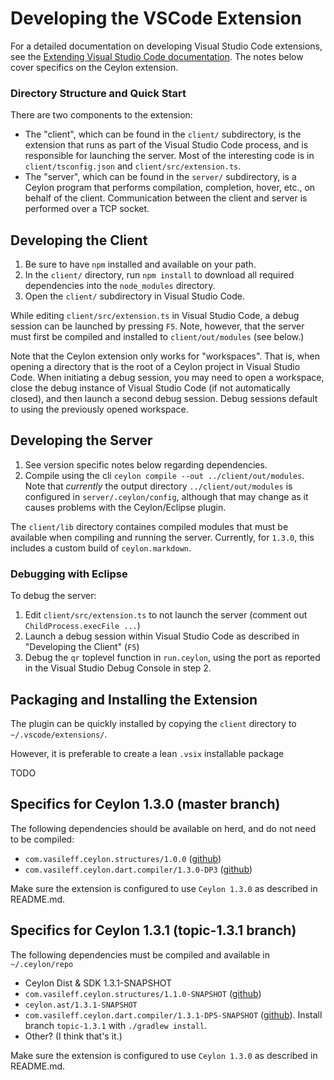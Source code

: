 # Developing the VSCode Extension

For a detailed documentation on developing Visual Studio Code extensions, see the
[Extending Visual Studio Code documentation](https://code.visualstudio.com/Docs/extensions/overview).
The notes below cover specifics on the Ceylon extension.

### Directory Structure and Quick Start

There are two components to the extension:

* The "client", which can be found in the `client/` subdirectory, is the extension that
runs as part of the Visual Studio Code process, and is responsible for launching the
server. Most of the interesting code is in `client/tsconfig.json` and
`client/src/extension.ts`.
* The "server", which can be found in the `server/` subdirectory, is a Ceylon program that
performs compilation, completion, hover, etc., on behalf of the client. Communication
between the client and server is performed over a TCP socket.

## Developing the Client

1. Be sure to have `npm` installed and available on your path.
2. In the `client/` directory, run `npm install` to download all required dependencies
into the `node_modules` directory.
3. Open the `client/` subdirectory in Visual Studio Code.

While editing `client/src/extension.ts` in Visual Studio Code, a debug session can be
launched by pressing `F5`. Note, however, that the server must first be compiled and
installed to `client/out/modules` (see below.)

Note that the Ceylon extension only works for "workspaces". That is, when opening a
directory that is the root of a Ceylon project in Visual Studio Code. When initiating
a debug session, you may need to open a workspace, close the debug instance
of Visual Studio Code (if not automatically closed), and then launch a second debug
session. Debug sessions default to using the previously opened workspace.

## Developing the Server

1. See version specific notes below regarding dependencies.
2. Compile using the cli `ceylon compile --out ../client/out/modules`. Note that
*currently* the output directory `../client/out/modules` is configured in
`server/.ceylon/config`, although that may change as it causes problems with the
Ceylon/Eclipse plugin.

The `client/lib` directory containes compiled modules that must be available when
compiling and running the server. Currently, for `1.3.0`, this includes a custom build of
`ceylon.markdown`.

### Debugging with Eclipse

To debug the server:

1. Edit `client/src/extension.ts` to not launch the server (comment out
`ChildProcess.execFile ...`)
2. Launch a debug session within Visual Studio Code as described in "Developing the
Client" (`F5`)
3. Debug the `qr` toplevel function in `run.ceylon`, using the port as reported in
the Visual Studio Debug Console in step 2.

## Packaging and Installing the Extension

The plugin can be quickly installed by copying the `client` directory to
`~/.vscode/extensions/`. 

However, it is preferable to create a lean `.vsix` installable package

TODO

## Specifics for Ceylon 1.3.0 (master branch)

The following dependencies should be available on herd, and do not need to be compiled:

* `com.vasileff.ceylon.structures/1.0.0` ([github](https://github.com/jvasileff/ceylon-structures))
* `com.vasileff.ceylon.dart.compiler/1.3.0-DP3` ([github](https://github.com/jvasileff/ceylon-dart))

Make sure the extension is configured to use `Ceylon 1.3.0` as described in README.md.

## Specifics for Ceylon 1.3.1 (topic-1.3.1 branch)

The following dependencies must be compiled and available in `~/.ceylon/repo`

* Ceylon Dist & SDK 1.3.1-SNAPSHOT
* `com.vasileff.ceylon.structures/1.1.0-SNAPSHOT` ([github](https://github.com/jvasileff/ceylon-structures))
* `ceylon.ast/1.3.1-SNAPSHOT`
* `com.vasileff.ceylon.dart.compiler/1.3.1-DP5-SNAPSHOT` ([github](https://github.com/jvasileff/ceylon-dart)). 
Install branch `topic-1.3.1` with `./gradlew install`.
* Other? (I think that's it.)

Make sure the extension is configured to use `Ceylon 1.3.0` as described in README.md.